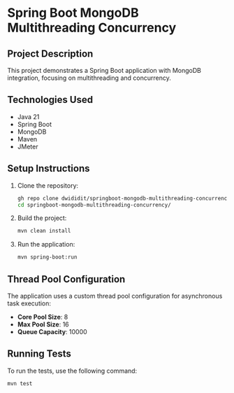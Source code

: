 # Spring Boot MongoDB Multithreading Concurrency

## Project Description
This project demonstrates a Spring Boot application with MongoDB integration, focusing on multithreading and concurrency.

## Technologies Used
- Java 21
- Spring Boot
- MongoDB
- Maven
- JMeter

## Setup Instructions
1. Clone the repository:
    ```sh
    gh repo clone dwididit/springboot-mongodb-multithreading-concurrency springboot-mongodb-multithreading-concurrency
    cd springboot-mongodb-multithreading-concurrency/
    ```

2. Build the project:
    ```sh
    mvn clean install
    ```

3. Run the application:
    ```sh
    mvn spring-boot:run
    ```

## Thread Pool Configuration
The application uses a custom thread pool configuration for asynchronous task execution:
- **Core Pool Size**: 8
- **Max Pool Size**: 16
- **Queue Capacity**: 10000


## Running Tests
To run the tests, use the following command:
```sh
mvn test